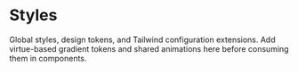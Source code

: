 # Styles

Global styles, design tokens, and Tailwind configuration extensions. Add virtue-based gradient tokens and shared animations here before consuming them in components.
